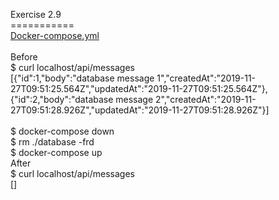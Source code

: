 Exercise 2.9
<BR>===========
<BR>[Docker-compose.yml](https://github.com/rparkkon/devops/blob/master/part2/e9/docker-compose.yml)
<BR>
<BR>Before
<BR> $ curl localhost/api/messages
<BR>[{"id":1,"body":"database message 1","createdAt":"2019-11-27T09:51:25.564Z","updatedAt":"2019-11-27T09:51:25.564Z"},<BR>{"id":2,"body":"database message 2","createdAt":"2019-11-27T09:51:28.926Z","updatedAt":"2019-11-27T09:51:28.926Z"}]
<BR>
<BR> $ docker-compose down
<BR> $ rm ./database -frd
<BR> $ docker-compose up
<BR>After
<BR>$ curl localhost/api/messages
<BR>[] 

